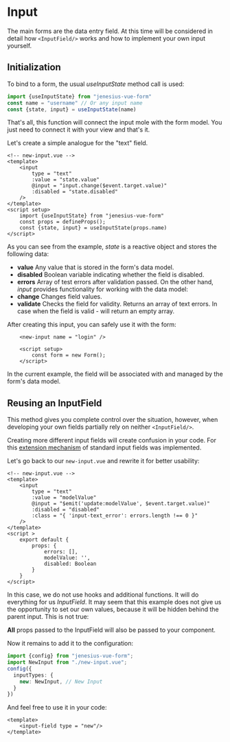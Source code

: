 # Input
The main forms are the data entry field. At this time will be considered in detail
how `<InputField/>` works and how to implement your own input yourself.

## Initialization
To bind to a form, the usual *useInputState* method call is used:
```ts
import {useInputState} from "jenesius-vue-form"
const name = "username" // Or any input name
const {state, input} = useInputState(name)
```
That's all, this function will connect the input mole with the form model. You just need to connect it with
your view and that's it.

Let's create a simple analogue for the "text" field.
```vue
<!-- new-input.vue -->
<template>
    <input
        type = "text"
        :value = "state.value"
        @input = "input.change($event.target.value)"
        :disabled = "state.disabled"
    />
</template>
<script setup>
    import {useInputState} from "jenesius-vue-form"
    const props = defineProps();
    const {state, input} = useInputState(props.name)
</script>
```
As you can see from the example, *state* is a reactive object and stores the following data:
- **value** Any value that is stored in the form's data model.
- **disabled** Boolean variable indicating whether the field is disabled.
- **errors** Array of test errors after validation passed.
  On the other hand, *input* provides functionality for working with the data model:
- **change** Changes field values.
- **validate** Checks the field for validity. Returns an array of text errors. In case when
  the field is valid - will return an empty array.

After creating this input, you can safely use it with the form:
```vue
    <new-input name = "login" />
    
    <script setup>
	    const form = new Form();
    </script>
```
In the current example, the field will be associated with and managed by the form's data model.

## Reusing an InputField

This method gives you complete control over the situation, however, when developing your own
fields partially rely on neither `<InputField/>`.

Creating more different input fields will create confusion in your code. For this
[extension mechanism](./configuration.md#inputtypes) of standard input fields was implemented.

Let's go back to our `new-input.vue` and rewrite it for better usability:
```vue
<!-- new-input.vue -->
<template>
    <input
        type = "text"
        :value = "modelValue"
        @input = "$emit('update:modelValue', $event.target.value)"
        :disabled = "disabled"
        :class = "{ 'input-text_error': errors.length !== 0 }"
    />
</template>
<script >
    export default {
        props: {
            errors: [],
            modelValue: '',
            disabled: Boolean
        }
    }
</script>
```
In this case, we do not use hooks and additional functions. It will do everything for us
*InputField*. It may seem that this example does not give us the opportunity to set our own
values, because it will be hidden behind the parent input. This is not true:

**All** props passed to the InputField will also be passed to your component.

Now it remains to add it to the configuration:
```ts
import {config} from "jenesius-vue-form";
import NewInput from "./new-input.vue";
config({
  inputTypes: {
    new: NewInput, // New Input
  }
})
```
And feel free to use it in your code:
```vue
<template>
    <input-field type = "new"/>
</template>
```



